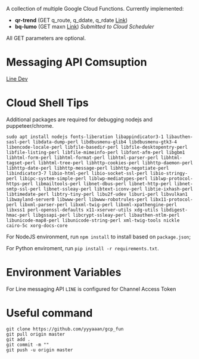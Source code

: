 A collection of multiple Google Cloud Functions. Currently implemented:

- __qr-trend__ (GET q_route, q_ddate, q_rdate [Link](https://europe-west1-yyyaaannn.cloudfunctions.net/qr-trend?q_route=Helsinki%20Canberra|Sydney%20Helsinki&q_ddate=2021-06-01&q_rdate=2021-06-17))
- __bq-lumo__ (GET maxn [Link](https://europe-west1-yyyaaannn.cloudfunctions.net/bq-lumo?max_n=1)) _Submitted to Cloud Scheduler_

All GET parameters are optional.

# Messaging API Comsuption

[Line Dev](https://developers.line.biz/en/reference/messaging-api/#get-consumption)

# Cloud Shell Tips

Additional packages are required for debugging nodejs and puppeteer/chrome.

```
sudo apt install nodejs fonts-liberation libappindicator3-1 libauthen-sasl-perl libdata-dump-perl libdbusmenu-glib4 libdbusmenu-gtk3-4 libencode-locale-perl libfile-basedir-perl libfile-desktopentry-perl libfile-listing-perl libfile-mimeinfo-perl libfont-afm-perl libgbm1 libhtml-form-perl libhtml-format-perl libhtml-parser-perl libhtml-tagset-perl libhtml-tree-perl libhttp-cookies-perl libhttp-daemon-perl libhttp-date-perl libhttp-message-perl libhttp-negotiate-perl libindicator3-7 libio-html-perl libio-socket-ssl-perl libio-stringy-perl libipc-system-simple-perl liblwp-mediatypes-perl liblwp-protocol-https-perl libmailtools-perl libnet-dbus-perl libnet-http-perl libnet-smtp-ssl-perl libnet-ssleay-perl libtext-iconv-perl libtie-ixhash-perl libtimedate-perl libtry-tiny-perl libu2f-udev liburi-perl libvulkan1 libwayland-server0 libwww-perl libwww-robotrules-perl libx11-protocol-perl libxml-parser-perl libxml-twig-perl libxml-xpathengine-perl libxss1 perl-openssl-defaults x11-xserver-utils xdg-utils libdigest-hmac-perl libgssapi-perl libcrypt-ssleay-perl libauthen-ntlm-perl libunicode-map8-perl libunicode-string-perl xml-twig-tools nickle cairo-5c xorg-docs-core
```

For NodeJS environment, run `npm install` to install based on `package.json`;

For Python enviroment, run `pip install -r requirements.txt`.

# Environment Variables

For Line messaging API `LINE` is configured for Channel Access Token

# Useful command

```
git clone https://github.com/yyyaaan/gcp_fun
git pull origin master
git add .
git commit -m ""
git push -u origin master
```
